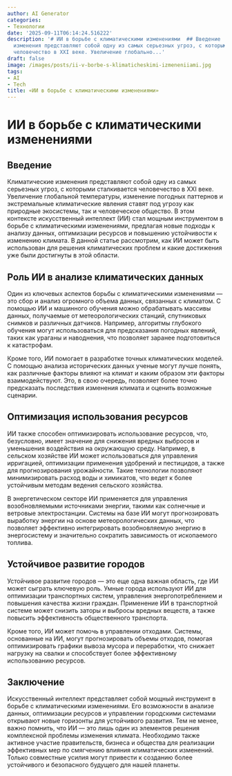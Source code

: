 ```yaml
---
author: AI Generator
categories:
- Технологии
date: '2025-09-11T06:14:24.516222'
description: '# ИИ в борьбе с климатическими изменениями  ## Введение  Климатические
  изменения представляют собой одну из самых серьезных угроз, с которыми сталкивается
  человечество в XXI веке. Увеличение глобально...'
draft: false
image: /images/posts/ii-v-borbe-s-klimaticheskimi-izmeneniiami.jpg
tags:
- AI
- Tech
title: «ИИ в борьбе с климатическими изменениями»
---
```


# ИИ в борьбе с климатическими изменениями

## Введение

Климатические изменения представляют собой одну из самых серьезных угроз, с которыми сталкивается человечество в XXI веке. Увеличение глобальной температуры, изменение погодных паттернов и экстремальные климатические явления ставят под угрозу как природные экосистемы, так и человеческое общество. В этом контексте искусственный интеллект (ИИ) стал мощным инструментом в борьбе с климатическими изменениями, предлагая новые подходы к анализу данных, оптимизации ресурсов и повышению устойчивости к изменению климата. В данной статье рассмотрим, как ИИ может быть использован для решения климатических проблем и какие достижения уже были достигнуты в этой области.

## Роль ИИ в анализе климатических данных

Один из ключевых аспектов борьбы с климатическими изменениями — это сбор и анализ огромного объема данных, связанных с климатом. С помощью ИИ и машинного обучения можно обрабатывать массивы данных, получаемые от метеорологических станций, спутниковых снимков и различных датчиков. Например, алгоритмы глубокого обучения могут использоваться для предсказания погодных явлений, таких как ураганы и наводнения, что позволяет заранее подготовиться к катастрофам.

Кроме того, ИИ помогает в разработке точных климатических моделей. С помощью анализа исторических данных ученые могут лучше понять, как различные факторы влияют на климат и каким образом эти факторы взаимодействуют. Это, в свою очередь, позволяет более точно предсказать последствия изменения климата и оценить возможные сценарии.

## Оптимизация использования ресурсов

ИИ также способен оптимизировать использование ресурсов, что, безусловно, имеет значение для снижения вредных выбросов и уменьшения воздействия на окружающую среду. Например, в сельском хозяйстве ИИ может использоваться для управления ирригацией, оптимизации применения удобрений и пестицидов, а также для прогнозирования урожайности. Такие технологии позволяют минимизировать расход воды и химикатов, что ведет к более устойчивым методам ведения сельского хозяйства.

В энергетическом секторе ИИ применяется для управления возобновляемыми источниками энергии, такими как солнечные и ветровые электростанции. Системы на базе ИИ могут прогнозировать выработку энергии на основе метеорологических данных, что позволяет эффективно интегрировать возобновляемую энергию в энергосистему и значительно сократить зависимость от ископаемого топлива.

## Устойчивое развитие городов

Устойчивое развитие городов — это еще одна важная область, где ИИ может сыграть ключевую роль. Умные города используют ИИ для оптимизации транспортных систем, управления энергопотреблением и повышения качества жизни граждан. Применение ИИ в транспортной системе может снизить заторы и выбросы вредных веществ, а также повысить эффективность общественного транспорта.

Кроме того, ИИ может помочь в управлении отходами. Системы, основанные на ИИ, могут прогнозировать объемы отходов, помогая оптимизировать графики вывоза мусора и переработки, что снижает нагрузку на свалки и способствует более эффективному использованию ресурсов.

## Заключение

Искусственный интеллект представляет собой мощный инструмент в борьбе с климатическими изменениями. Его возможности в анализе данных, оптимизации ресурсов и управлении городскими системами открывают новые горизонты для устойчивого развития. Тем не менее, важно помнить, что ИИ — это лишь один из элементов решения комплексной проблемы изменения климата. Необходимо также активное участие правительств, бизнеса и общества для реализации эффективных мер по смягчению влияния климатических изменений. Только совместные усилия могут привести к созданию более устойчивого и безопасного будущего для нашей планеты.
